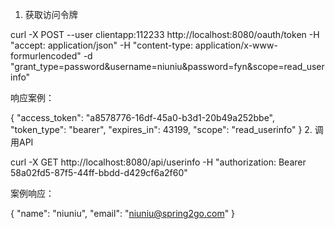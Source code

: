 1. 获取访问令牌

curl -X POST --user clientapp:112233 http://localhost:8080/oauth/token -H "accept: application/json" -H "content-type: application/x-www-formurlencoded" -d "grant_type=password&username=niuniu&password=fyn&scope=read_userinfo"

响应案例：

{
    "access_token": "a8578776-16df-45a0-b3d1-20b49a252bbe",
    "token_type": "bearer",
    "expires_in": 43199,
    "scope": "read_userinfo"
}
2. 调用API

curl -X GET http://localhost:8080/api/userinfo -H "authorization: Bearer 58a02fd5-87f5-44ff-bbdd-d429cf6a2f60"

案例响应：

{
    "name": "niuniu",
    "email": "niuniu@spring2go.com"
}